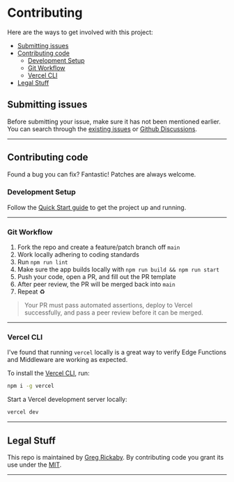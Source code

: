 # Contributing <!-- omit in toc -->

Here are the ways to get involved with this project:

- [Submitting issues](#submitting-issues)
- [Contributing code](#contributing-code)
  - [Development Setup](#development-setup)
  - [Git Workflow](#git-workflow)
  - [Vercel CLI](#vercel-cli)
- [Legal Stuff](#legal-stuff)

## Submitting issues

Before submitting your issue, make sure it has not been mentioned earlier. You can search through the [existing issues](https://github.com/gregrickaby/nextjs-wordpress/issues) or [Github Discussions](https://github.com/gregrickaby/nextjs-wordpress/discussions).

---

## Contributing code

Found a bug you can fix? Fantastic! Patches are always welcome.

### Development Setup

Follow the [Quick Start guide](https://github.com/gregrickaby/nextjs-wordpress#quick-start) to get the project up and running.

---

### Git Workflow

1. Fork the repo and create a feature/patch branch off `main`
2. Work locally adhering to coding standards
3. Run `npm run lint`
4. Make sure the app builds locally with `npm run build && npm run start`
5. Push your code, open a PR, and fill out the PR template
6. After peer review, the PR will be merged back into `main`
7. Repeat ♻️

> Your PR must pass automated assertions, deploy to Vercel successfully, and pass a peer review before it can be merged.

---

### Vercel CLI

I've found that running `vercel` locally is a great way to verify Edge Functions and Middleware are working as expected.

To install the [Vercel CLI](https://vercel.com/docs/cli), run:

```bash
npm i -g vercel
```

Start a Vercel development server locally:

```bash
vercel dev
```

---

## Legal Stuff

This repo is maintained by [Greg Rickaby](https://gregrickaby.com/). By contributing code you grant its use under the [MIT](https://github.com/gregrickaby/nextjs-wordpress/blob/main/LICENSE).

---
